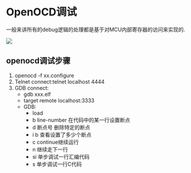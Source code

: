 # OpenOCD调试

一般来讲所有的debug逻辑的处理都是基于对MCU内部寄存器的访问来实现的.

![](D:\Notes\notes\markdown\7.OpenOCD调试\7.调试结构.png)

## openocd调试步骤

1. openocd -f xx.configure
2. Telnet connect:telnet localhost 4444
3. GDB connect:
   * gdb xxx.elf
   * target remote localhost:3333
   * GDB:
     * load
     * b line-number    在代码中的某一行设置断点
     * d 断点号    删除特定的断点
     * i b    查看设置了多少个断点
     * c    continue继续运行
     * n    继续走下一行
     * si    单步调试一行汇编代码
     * s    单步调试一行C代码

